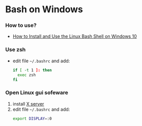 # Bash on Windows


### How to use?
* [How to Install and Use the Linux Bash Shell on Windows 10](http://www.howtogeek.com/249966/how-to-install-and-use-the-linux-bash-shell-on-windows-10/)


### Use zsh
* edit file `~/.bashrc` and add:
  ```sh
  if [ -t 1 ]: then
    exec zsh
  fi
  ```


### Open Linux gui sofeware
1. install [X server](https://sourceforge.net/projects/xming/)
2. edit file `~/.bashrc` and add:
   ```sh
   export DISPLAY=:0
   ```
